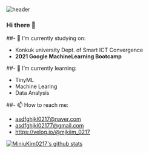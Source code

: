 ![header](https://capsule-render.vercel.app/api?type=rect&color=timeGradient&height=200&section=header&text=MinjuKim%20&animation=twinkling&fontSize=60)



### Hi there 👋

##- 🔭 I’m currently studying on: 
  - Konkuk university Dept. of Smart ICT Convergence
  - **2021 Google MachineLearning Bootcamp**
  
##- 🌱 I’m currently learning: 
  - TinyML
  - Machine Learing
  - Data Analysis
  
 ##- 📫 How to reach me:
  - asdfghjkl0217@naver.com
  - asdfghjkl02177@gmail.com
  - https://velog.io/@mjkiim_0217

[![MinjuKim0217's github stats](https://github-readme-stats.vercel.app/api?username=MinjuKim0217)](https://github.com/anuraghazra/github-readme-stats)

<!--
**MinjuKim0217/MinjuKim0217** is a ✨ _special_ ✨ repository because its `README.md` (this file) appears on your GitHub profile.

Here are some ideas to get you started:


- 🔭 I’m currently working on ...
- 🌱 I’m currently learning ...
- 👯 I’m looking to collaborate on ...
- 🤔 I’m looking for help with ...
- 💬 Ask me about ...
- 📫 How to reach me: ...
- 😄 Pronouns: ...
- ⚡ Fun fact: ...
-->
